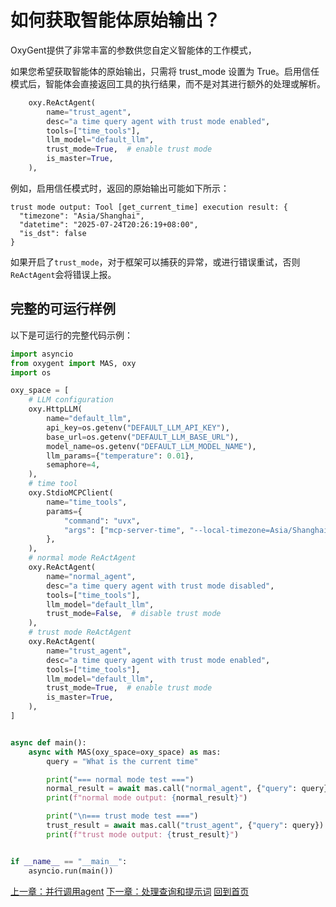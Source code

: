 # 如何获取智能体原始输出？

OxyGent提供了非常丰富的参数供您自定义智能体的工作模式，

如果您希望获取智能体的原始输出，只需将 trust_mode 设置为 True。启用信任模式后，智能体会直接返回工具的执行结果，而不是对其进行额外的处理或解析。

```python
    oxy.ReActAgent(
        name="trust_agent",
        desc="a time query agent with trust mode enabled",
        tools=["time_tools"],
        llm_model="default_llm",
        trust_mode=True,  # enable trust mode
        is_master=True,
    ),
```

例如，启用信任模式时，返回的原始输出可能如下所示：

```
trust mode output: Tool [get_current_time] execution result: {
  "timezone": "Asia/Shanghai",
  "datetime": "2025-07-24T20:26:19+08:00",
  "is_dst": false
} 
```

如果开启了`trust_mode`，对于框架可以捕获的异常，或进行错误重试，否则`ReActAgent`会将错误上报。

## 完整的可运行样例

以下是可运行的完整代码示例：

```python
import asyncio
from oxygent import MAS, oxy
import os

oxy_space = [
    # LLM configuration
    oxy.HttpLLM(
        name="default_llm",
        api_key=os.getenv("DEFAULT_LLM_API_KEY"),
        base_url=os.getenv("DEFAULT_LLM_BASE_URL"),
        model_name=os.getenv("DEFAULT_LLM_MODEL_NAME"),
        llm_params={"temperature": 0.01},
        semaphore=4,
    ),
    # time tool
    oxy.StdioMCPClient(
        name="time_tools",
        params={
            "command": "uvx",
            "args": ["mcp-server-time", "--local-timezone=Asia/Shanghai"],
        },
    ),
    # normal mode ReActAgent
    oxy.ReActAgent(
        name="normal_agent",
        desc="a time query agent with trust mode disabled",
        tools=["time_tools"],
        llm_model="default_llm",
        trust_mode=False,  # disable trust mode
    ),
    # trust mode ReActAgent
    oxy.ReActAgent(
        name="trust_agent",
        desc="a time query agent with trust mode enabled",
        tools=["time_tools"],
        llm_model="default_llm",
        trust_mode=True,  # enable trust mode
        is_master=True,
    ),
]


async def main():
    async with MAS(oxy_space=oxy_space) as mas:
        query = "What is the current time"

        print("=== normal mode test ===")
        normal_result = await mas.call("normal_agent", {"query": query})
        print(f"normal mode output: {normal_result}")

        print("\n=== trust mode test ===")
        trust_result = await mas.call("trust_agent", {"query": query})
        print(f"trust mode output: {trust_result}")


if __name__ == "__main__":
    asyncio.run(main())

```

[上一章：并行调用agent](./7_parallel.md)
[下一章：处理查询和提示词](./8_update_prompts.md)
[回到首页](./readme.md)